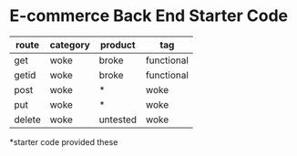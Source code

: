 # E-commerce Back End Starter Code

route  | category | product  | tag
-------|----------|----------|---------------
get    | woke     | broke    | functional
getid  | woke     | broke    | functional
post   | woke     | *        | woke
put    | woke     | *        | woke
delete | woke     | untested | woke

*starter code provided these